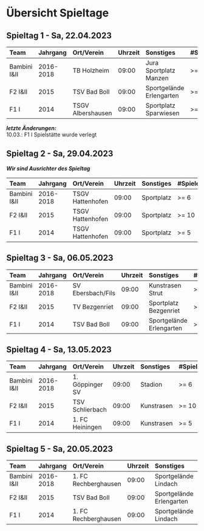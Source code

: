 # Übersicht Spieltage

## Spieltag 1 - Sa, 22.04.2023

| Team         | Jahrgang  | Ort/Verein        | Uhrzeit | Sonstiges                | #Spieler |
| :----------- | :-------- | :---------------- | :------ | :----------------------- | :------- |
| Bambini I&II | 2016-2018 | TB Holzheim       | 09:00   | Jura Sportplatz Manzen   | >= 6     |
| F2 I&II      | 2015      | TSV Bad Boll      | 09:00   | Sportgelände Erlengarten | >= 10    |
| F1 I         | 2014      | TSGV Albershausen | 09:00   | Sportplatz Sparwiesen    | >= 5     |

***letzte Änderungen:***  
10.03.: F1 I Spielstätte wurde verlegt

## Spieltag 2 - Sa, 29.04.2023

***Wir sind Ausrichter des Spieltag***

| Team         | Jahrgang  | Ort/Verein       | Uhrzeit | Sonstiges  | #Spieler |
| :----------- | :-------- | :--------------- | :------ | :--------- | :------- |
| Bambini I&II | 2016-2018 | TSGV Hattenhofen | 09:00   | Sportplatz | >= 6     |
| F2 I&II      | 2015      | TSGV Hattenhofen | 09:00   | Sportplatz | >= 10    |
| F1 I         | 2014      | TSGV Hattenhofen | 09:00   | Sportplatz | >= 5     |

## Spieltag 3 - Sa, 06.05.2023

| Team         | Jahrgang  | Ort/Verein        | Uhrzeit | Sonstiges                | #Spieler |
| :----------- | :-------- | :---------------- | :------ | :----------------------- | :------- |
| Bambini I&II | 2016-2018 | SV Ebersbach/Fils | 09:00   | Kunstrasen Strut         | >= 6     |
| F2 I&II      | 2015      | TV Bezgenriet     | 09:00   | Sportplatz Bezgenriet    | >= 10    |
| F1 I         | 2014      | TSV Bad Boll      | 09:00   | Sportgelände Erlengarten | >= 5     |

## Spieltag 4 - Sa, 13.05.2023

| Team         | Jahrgang  | Ort/Verein      | Uhrzeit | Sonstiges  | #Spieler |
| :----------- | :-------- | :-------------- | :------ | :--------- | :------- |
| Bambini I&II | 2016-2018 | 1. Göppinger SV | 09:00   | Stadion    | >= 6     |
| F2 I&II      | 2015      | TSV Schlierbach | 09:00   | Kunstrasen | >= 10    |
| F1 I         | 2014      | 1. FC Heiningen | 09:00   | Kunstrasen | >= 5     |

## Spieltag 5 - Sa, 20.05.2023

| Team         | Jahrgang  | Ort/Verein           | Uhrzeit | Sonstiges                | #Spieler |
| :----------- | :-------- | :------------------- | :------ | :----------------------- | :------- |
| Bambini I&II | 2016-2018 | 1. FC Rechberghausen | 09:00   | Sportgelände Lindach     | >= 6     |
| F2 I&II      | 2015      | TSV Bad Boll         | 09:00   | Sportgelände Erlengarten | >= 10    |
| F1 I         | 2014      | 1. FC Rechberghausen | 09:00   | Sportgelände Lindach     | >= 5     |
